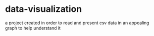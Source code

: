 # data-visualization

a project created in order to read and present csv data in an appealing graph to help understand it
